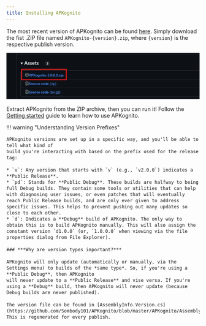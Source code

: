 ```yaml
---
title: Installing APKognito
---
```


The most recent version of APKognito can be found [here](https://github.com/Sombody101/APKognito/releases/latest).
Simply download the fist .ZIP file named `APKognito-{version}.zip`, where `{version}` is the respective publish version.

![APKognito Example Release](../images/apkognito-example-release.webp)

Extract APKognito from the ZIP archive, then you can run it! Follow the [Getting started](index.md) guide to learn how to use APKognito.

!!! warning "Understanding Version Prefixes"

    APKognito versions are set up in a specific way, and you'll be able to tell what kind of
    build you're interacting with based on the prefix used for the release tag:

    * `v`: Any version that starts with `v` (e.g., `v2.0.0`) indicates a **Public Release**.
    * `pd`: Stands for **Public Debug**. These builds are halfway to being full Debug builds. They contain some tools or utilities that can help with diagnosing user issues, or even patches that will eventually reach Public Release builds, and are only ever given to address specific issues. This helps to prevent pushing out many updates so close to each other.
    * `d`: Indicates a **Debug** build of APKognito. The only way to obtain this is to build APKognito manually. This will also assign the constant version `d1.0.0` (or, `1.0.0.0` when viewing via the file properties dialog from File Explorer).

    ### ***Why are version types important?***
    
    APKognito will only update (automatically or manually, via the Settings menu) to builds of the *same type*. So, if you're using a **Public Debug**, then APKognito
    will never update to a **Public Release** and vise versa. If you're using a **Debug** build, then APKognito will never update (because Debug builds are never published).

    The version file can be found in [AssemblyInfo.Version.cs](https://github.com/Sombody101/APKognito/blob/master/APKognito/AssemblyInfo.Version.cs). This is regenerated for every publish.
